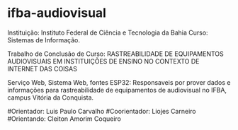 # ifba-audiovisual

Instituição: Instituto Federal de Ciência e Tecnologia da Bahia Curso: Sistemas de Informação.

Trabalho de Conclusão de Curso: RASTREABILIDADE DE EQUIPAMENTOS AUDIOVISUAIS EM INSTITUIÇÕES DE ENSINO NO CONTEXTO DE INTERNET DAS COISAS

Serviço Web, Sistema Web, fontes ESP32: Responsaveis por prover dados e informações para rastreabilidade de equipamentos de audiovisual
no IFBA, campus Vitória da Conquista.

#Orientador: Luis Paulo Carvalho #Coorientador: Liojes Carneiro #Orientando: Cleiton Amorim Coqueiro
